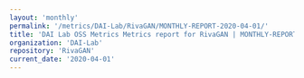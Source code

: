 ```yaml
---
layout: 'monthly'
permalink: '/metrics/DAI-Lab/RivaGAN/MONTHLY-REPORT-2020-04-01/'
title: 'DAI Lab OSS Metrics Metrics report for RivaGAN | MONTHLY-REPORT-2020-04-01'
organization: 'DAI-Lab'
repository: 'RivaGAN'
current_date: '2020-04-01'
---
```

